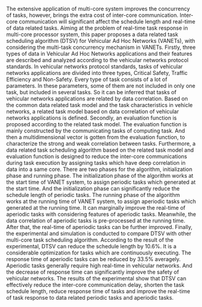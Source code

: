  The extensive application of multi-core system improves the concurrency of tasks, however, brings the extra cost of inter-core communication. Inter-core communication will significant affect the schedule length and real-time of data related tasks. Aiming at the problem of real-time task response in multi-core processor system, this paper proposes a data related task scheduling algorithm (DTSV) for Vehicular Ad Hoc Networks (VANETs), with considering the multi-task concurrency mechanism in VANETs. Firstly, three types of data in Vehicular Ad Hoc Networks applications and their features are described and analyzed according to the vehicular networks protocol standards. In vehicular networks protocol standards, tasks of vehicular networks applications are divided into three types, Critical Safety, Traffic Efficiency and Non-Safety. Every type of task consists of a lot of parameters. In these parameters, some of them are not included in only one task, but included in several tasks. So it can be inferred that tasks of vehicular networks applications are related by data correlation. Based on the common data related task model and the task characteristics in vehicle networks, a related task model based on data correlation of vehicular networks applications is defined. Secondly, an evaluation function is proposed according to the related task model. The evaluation function is mainly constructed by the communicating tasks of computing task. And then a multidimensional vector is gotten from the evaluation function, to characterize the strong and weak correlation between tasks. Furthermore, a data related task scheduling algorithm based on the related task model and evaluation function is designed to reduce the inter-core communications during task execution by assigning tasks which have deep correlation in data into a same core. There are two phases for the algorithm, initialization phase and running phase. The initialization phase of the algorithm works at the start time of VANET system, to assign periodic tasks which generated at the start time. And the initialization phase can significantly reduce the schedule length of periodic tasks. The running phase of the algorithm works at the running time of VANET system, to assign aperiodic tasks which generated at the running time. It can marginally improve the real-time of aperiodic tasks with considering features of aperiodic tasks. Meanwhile, the data correlation of aperiodic tasks is pre-processed at the running time. After that, the real-time of aperiodic tasks can be further improved. Finally, the experimental and simulation is conducted to compare DTSV with other multi-core task scheduling algorithm. According to the result of the experimental, DTSV can reduce the schedule length by 10.6%. It is a considerable optimization for tasks which are continuously executing. The response time of aperiodic tasks can be reduced by 33.5% averagely. Aperiodic tasks generally require high real-time in vehicular networks. And the decrease of response time can significantly improve the safety of vehicular networks. The results of the experimental show that DTSV can effectively reduce the inter-core communication delay, shorten the task schedule length, reduce response time of tasks and improve the real-time of task response to data related periodic tasks and aperiodic tasks.
